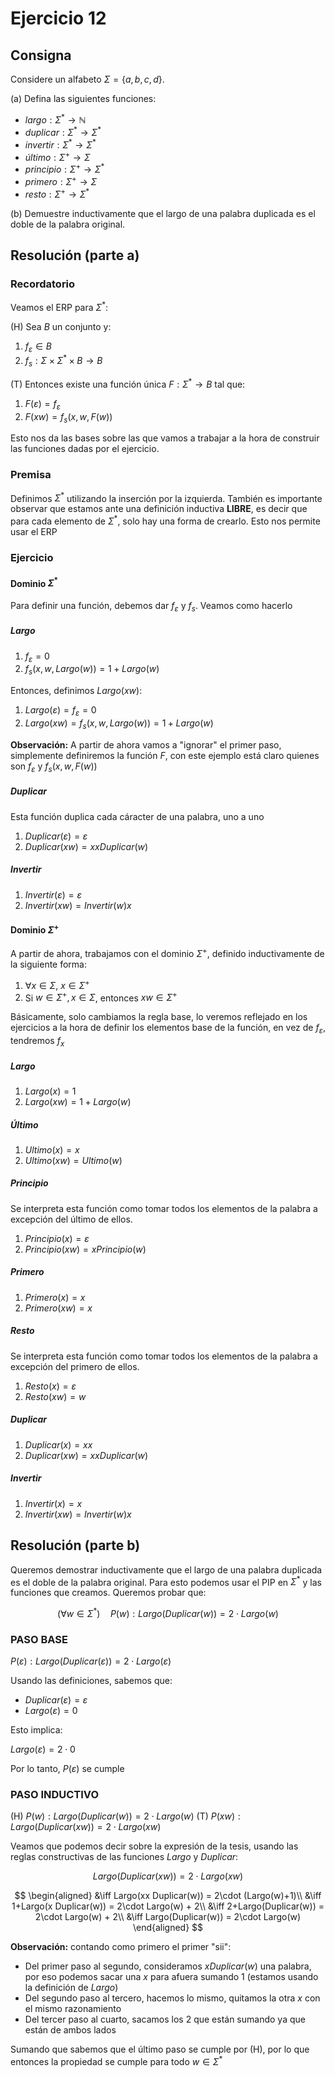 # Ejercicio 12

## Consigna

Considere un alfabeto $\Sigma = \{a, b, c, d\}$.

(a) Defina las siguientes funciones:

- $largo : \Sigma^* \to \mathbb{N}$
- $duplicar : \Sigma^* \to \Sigma^*$
- $invertir : \Sigma^* \to \Sigma^*$
- $último : \Sigma^+ \to \Sigma$
- $principio : \Sigma^+ \to \Sigma^*$
- $primero : \Sigma^+ \to \Sigma$
- $resto : \Sigma^+ \to \Sigma^*$

(b) Demuestre inductivamente que el largo de una palabra duplicada es el doble de la palabra original.

## Resolución (parte a)

### Recordatorio

Veamos el ERP para $\Sigma^*$:

(H) Sea $B$ un conjunto y:

1. $f_\varepsilon \in B$
2. $f_s: \Sigma \times \Sigma^* \times B \to B$

(T) Entonces existe una función única $F: \Sigma^* \to B$ tal que:

1. $F(\varepsilon) = f_\varepsilon$
2. $F(xw) = f_s(x, w, F(w))$

Esto nos da las bases sobre las que vamos a trabajar a la hora de construir las funciones dadas por el ejercicio.

### Premisa

Definimos $\Sigma^*$ utilizando la inserción por la izquierda. También es importante observar que estamos ante una definición inductiva **LIBRE**, es decir que para cada elemento de $\Sigma^*$, solo hay una forma de crearlo. Esto nos permite usar el ERP

### Ejercicio

#### Dominio $\Sigma^*$

Para definir una función, debemos dar $f_{\varepsilon}$ y $f_s$. Veamos como hacerlo

##### Largo

1. $f_{\varepsilon} = 0$
2. $f_{s}(x,w,Largo(w)) = 1+Largo(w)$

Entonces, definimos $Largo(xw)$:

1. $Largo(\varepsilon) = f_{\varepsilon} = 0$
2. $Largo(xw) = f_{s}(x,w,Largo(w)) = 1+Largo(w)$

**Observación:** A partir de ahora vamos a "ignorar" el primer paso, simplemente definiremos la función $F$, con este ejemplo está claro quienes son $f_{\varepsilon}$ y $f_s(x,w,F(w))$

##### Duplicar

Esta función duplica cada cáracter de una palabra, uno a uno

1. $Duplicar(\varepsilon) = \varepsilon$
2. $Duplicar(xw) = xxDuplicar(w)$

##### Invertir

1. $Invertir(\varepsilon) = \varepsilon$
2. $Invertir(xw) = Invertir(w)x$

#### Dominio $\Sigma^+$

A partir de ahora, trabajamos con el dominio $\Sigma^+$, definido inductivamente de la siguiente forma:

1. $\forall x\in\Sigma$, $x\in\Sigma^+$
2. Si $w\in\Sigma^+, x\in\Sigma$, entonces $xw\in\Sigma^+$

Básicamente, solo cambiamos la regla base, lo veremos reflejado en los ejercicios a la hora de definir los elementos base de la función, en vez de $f_{\varepsilon}$, tendremos $f_x$

##### Largo

1. $Largo(x) = 1$
2. $Largo(xw) = 1+Largo(w)$

##### Último

1. $Ultimo(x) = x$
2. $Ultimo(xw) = Ultimo(w)$

##### Principio

Se interpreta esta función como tomar todos los elementos de la palabra a excepción del último de ellos.

1. $Principio(x) = \varepsilon$
2. $Principio(xw) = x Principio(w)$

##### Primero

1. $Primero(x) = x$
2. $Primero(xw) = x$

##### Resto

Se interpreta esta función como tomar todos los elementos de la palabra a excepción del primero de ellos.

1. $Resto(x) = \varepsilon$
2. $Resto(xw) = w$

##### Duplicar

1. $Duplicar(x) = xx$
2. $Duplicar(xw) = xx Duplicar(w)$

##### Invertir

1. $Invertir(x) = x$
2. $Invertir(xw) = Invertir(w)x$

## Resolución (parte b)

Queremos demostrar inductivamente que el largo de una palabra duplicada es el doble de la palabra original. Para esto podemos usar el PIP en $\Sigma^*$ y las funciones que creamos. Queremos probar que:

$$(\forall w\in\Sigma^*)\quad P(w): Largo(Duplicar(w)) = 2\cdot Largo(w)$$

### PASO BASE

$P(\varepsilon): Largo(Duplicar(\varepsilon)) = 2\cdot Largo(\varepsilon)$

Usando las definiciones, sabemos que:

- $Duplicar(\varepsilon) = \varepsilon$
- $Largo(\varepsilon) = 0$

Esto implica:

$Largo(\varepsilon) = 2\cdot 0$

Por lo tanto, $P(\varepsilon)$ se cumple

### PASO INDUCTIVO

(H) $P(w): Largo(Duplicar(w)) = 2\cdot Largo(w)$
(T) $P(xw): Largo(Duplicar(xw)) = 2\cdot Largo(xw)$

Veamos que podemos decir sobre la expresión de la tesis, usando las reglas constructivas de las funciones $Largo$ y $Duplicar$:

$$Largo(Duplicar(xw)) = 2\cdot Largo(xw)$$

$$
\begin{aligned}
&\iff Largo(xx Duplicar(w)) = 2\cdot (Largo(w)+1)\\
&\iff 1+Largo(x Duplicar(w)) = 2\cdot Largo(w) + 2\\
&\iff 2+Largo(Duplicar(w)) = 2\cdot Largo(w) + 2\\
&\iff Largo(Duplicar(w)) = 2\cdot Largo(w)
\end{aligned}
$$

**Observación:** contando como primero el primer "sii":

- Del primer paso al segundo, consideramos $xDuplicar(w)$ una palabra, por eso podemos sacar una $x$ para afuera sumando 1 (estamos usando la definición de $Largo$)
- Del segundo paso al tercero, hacemos lo mismo, quitamos la otra $x$ con el mismo razonamiento
- Del tercer paso al cuarto, sacamos los 2 que están sumando ya que están de ambos lados

Sumando que sabemos que el último paso se cumple por (H), por lo que entonces la propiedad se cumple para todo $w\in\Sigma^*$